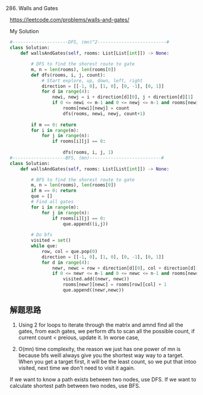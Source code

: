 ## 
286. Walls and Gates

https://leetcode.com/problems/walls-and-gates/

My Solution

```python
#---------------------DFS, (mn)^2--------------------------#
class Solution:
    def wallsAndGates(self, rooms: List[List[int]]) -> None:

        # DFS to find the shorest route to gate
        m, n = len(rooms), len(rooms[0])
        def dfs(rooms, i, j, count):
            # Start explore, up, down, left, right
            direction = [[-1, 0], [1, 0], [0, -1], [0, 1]]
            for d in range(4):
                newi, newj = i + direction[d][0], j + direction[d][1]
                if 0 <= newi <= m-1 and 0 <= newj <= n-1 and rooms[newi][newj] != -1 and count < rooms[newi][newj]:
                    rooms[newi][newj] = count
                    dfs(rooms, newi, newj, count+1)
                
        if m == 0: return
        for i in range(m):
            for j in range(n):
                if rooms[i][j] == 0:
                
                    dfs(rooms, i, j, 1)
#--------------------BFS, (mn)---------------------------#
class Solution:
    def wallsAndGates(self, rooms: List[List[int]]) -> None:

        # BFS to find the shorest route to gate
        m, n = len(rooms), len(rooms[0])
        if m == 0: return
        que = []
        # Find all gates
        for i in range(m):
            for j in range(n):
                if rooms[i][j] == 0:
                    que.append((i,j))
                    
        # Do bfs
        visited = set()
        while que:
            row, col = que.pop(0)
            direction = [[-1, 0], [1, 0], [0, -1], [0, 1]]
            for d in range(4):
                newr, newc = row + direction[d][0], col + direction[d][1]
                if 0 <= newr <= m-1 and 0 <= newc <= n-1 and rooms[newr][newc] == 2147483647 and (newr, newc) not in visited:
                    visited.add((newr, newc))
                    rooms[newr][newc] = rooms[row][col] + 1
                    que.append((newr,newc))
```
## 解题思路

1. Using 2 for loops to iterate through the matrix and amnd find all the gates, from each gates, we perform dfs to scan all the possible count,
if current count < preious, update it. In worse case,

2. O(mn) time complexity, the reason we just has one power of mn is because bfs weill always give you the shortest way way to a target. When you
get a target first, it will be the least count, so we put that intoo visited, next time we don't need to visit it again.

If we want to know a path exists between two nodes, use DFS.
If we want to calculate shortest path between two nodes, use BFS.
